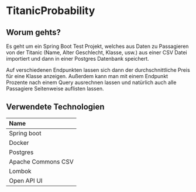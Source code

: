 # TitanicProbability

 ## Worum gehts?

 Es geht um ein Spring Boot Test Projekt, welches aus Daten zu Passagieren von der Titanic (Name, Alter Geschlecht, Klasse, usw.) aus einer CSV Datei importiert und dann in einer Postgres Datenbank speichert. 

 Auf verschiedenen Endpunkten lassen sich dann der durchschnittliche Preis für eine Klasse anzeigen. Außerdem kann man mit einem Endpunkt Prozente nach einem Query ausrechnen lassen und natürlich auch alle Passagiere Seitenweise auflisten lassen.

 ## Verwendete Technologien

 | Name               | 
 |:-------------------|
 | Spring boot        |
 | Docker             |
 | Postgres           |
 | Apache Commons CSV |
 | Lombok             |
 | Open API UI        |
